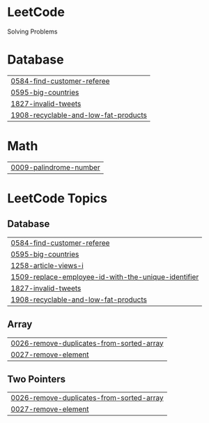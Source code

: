 # LeetCode
Solving Problems


# Database
|  |
| ------- |
| [0584-find-customer-referee](https://github.com/Hanumanthareddy884/Leedcode/tree/master/0584-find-customer-referee) |
| [0595-big-countries](https://github.com/Hanumanthareddy884/Leedcode/tree/master/0595-big-countries) |
| [1827-invalid-tweets](https://github.com/Hanumanthareddy884/Leedcode/tree/master/1827-invalid-tweets) |
| [1908-recyclable-and-low-fat-products](https://github.com/Hanumanthareddy884/Leedcode/tree/master/1908-recyclable-and-low-fat-products) |
# Math
|  |
| ------- |
| [0009-palindrome-number](https://github.com/Hanumanthareddy884/Leedcode/tree/master/0009-palindrome-number) |
<!---LeetCode Topics Start-->
# LeetCode Topics
## Database
|  |
| ------- |
| [0584-find-customer-referee](https://github.com/Hanumanthareddy884/Leedcode/tree/master/0584-find-customer-referee) |
| [0595-big-countries](https://github.com/Hanumanthareddy884/Leedcode/tree/master/0595-big-countries) |
| [1258-article-views-i](https://github.com/Hanumanthareddy884/Leedcode/tree/master/1258-article-views-i) |
| [1509-replace-employee-id-with-the-unique-identifier](https://github.com/Hanumanthareddy884/Leedcode/tree/master/1509-replace-employee-id-with-the-unique-identifier) |
| [1827-invalid-tweets](https://github.com/Hanumanthareddy884/Leedcode/tree/master/1827-invalid-tweets) |
| [1908-recyclable-and-low-fat-products](https://github.com/Hanumanthareddy884/Leedcode/tree/master/1908-recyclable-and-low-fat-products) |
## Array
|  |
| ------- |
| [0026-remove-duplicates-from-sorted-array](https://github.com/Hanumanthareddy884/LeetCode/tree/master/0026-remove-duplicates-from-sorted-array) |
| [0027-remove-element](https://github.com/Hanumanthareddy884/LeetCode/tree/master/0027-remove-element) |
## Two Pointers
|  |
| ------- |
| [0026-remove-duplicates-from-sorted-array](https://github.com/Hanumanthareddy884/LeetCode/tree/master/0026-remove-duplicates-from-sorted-array) |
| [0027-remove-element](https://github.com/Hanumanthareddy884/LeetCode/tree/master/0027-remove-element) |
<!---LeetCode Topics End-->